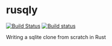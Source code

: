 # rusqly

[![Build Status](https://travis-ci.org/gky360/rusqly.svg?branch=master)](https://travis-ci.org/gky360/rusqly)
[![Build status](https://ci.appveyor.com/api/projects/status/4pu7ktkc37chdeww?svg=true)](https://ci.appveyor.com/project/gky360/rusqly)

Writing a sqlite clone from scratch in Rust
